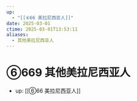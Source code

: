 ```yaml
---
up:
  - "[[⑥66 美拉尼西亚人]]"
date: 2025-03-01
ctime: 2025-03-01T13:53:11
aliases:
  - 其他美拉尼西亚人
---
```


# ⑥669 其他美拉尼西亚人

- up: [[⑥66 美拉尼西亚人]]
